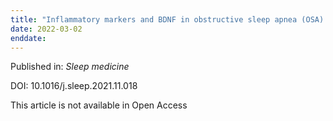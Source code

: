 ```yaml
---
title: "Inflammatory markers and BDNF in obstructive sleep apnea (OSA) in Parkinson's disease (PD)."
date: 2022-03-02
enddate:
---
```


Published in: *Sleep medicine*

DOI: 10.1016/j.sleep.2021.11.018

This article is not available in Open Access


